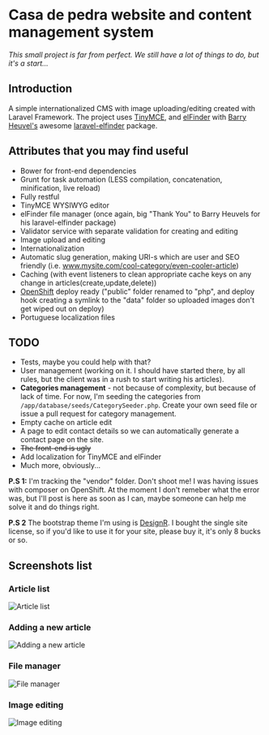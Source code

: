 # Casa de pedra website and content management system

*This small project is far from perfect. We still have a lot of things to do, but it's a start...*

## Introduction

A simple internationalized CMS with image uploading/editing created with Laravel Framework.
The project uses [TinyMCE](http://www.tinymce.com/), and [elFinder](http://elfinder.org/) with [Barry Heuvel's](https://github.com/barryvdh) awesome
[laravel-elfinder](https://github.com/barryvdh/laravel-elfinder) package.

## Attributes that you may find useful

* Bower for front-end dependencies
* Grunt for task automation (LESS compilation, concatenation, minification, live reload)
* Fully restful
* TinyMCE WYSIWYG editor
* elFinder file manager (once again, big "Thank You" to Barry Heuvels for his laravel-elfinder package)
* Validator service with separate validation for creating and editing
* Image upload and editing
* Internationalization
* Automatic slug generation, making URI-s which are user and SEO friendly (i.e. www.mysite.com/cool-category/even-cooler-article)
* Caching (with event listeners to clean appropriate cache keys on any change in articles(create,update,delete))
* [OpenShift](https://openshift.redhat.com/) deploy ready ("public" folder renamed to "php", and deploy hook creating a symlink to the "data" folder so uploaded images don't get wiped out on deploy)
* Portuguese localization files

## TODO

* Tests, maybe you could help with that?
* User management (working on it. I should have started there, by all rules, but the client was in a rush to start writing his articles).
* **Categories management** - not because of complexity, but because of lack of time. For now, I'm seeding the categories from `/app/database/seeds/CategorySeeder.php`. Create your own seed file or issue a pull request for category management.
* Empty cache on article edit
* A page to edit contact details so we can automatically generate a contact page on the site.
* <del>The front-end is ugly</del>
* Add localization for TinyMCE and elFinder
* Much more, obviously...

**P.S 1:** I'm tracking the "vendor" folder. Don't shoot me! I was having issues with composer on OpenShift. At the moment I don't remeber what the error was, but I'll post is here as soon as I can, maybe someone can help me solve it and do things right.

**P.S 2** The bootstrap theme I'm using is [DesignR](https://wrapbootstrap.com/theme/designr-one-page-personal-portfolio-WB0L1JT31). I bought the single site license, so if you'd like to use it for your site, please buy it, it's only 8 bucks or so.

## Screenshots list

### Article list
![Article list](http://s13.postimg.org/4ua6ksluv/List_of_articles.png)

### Adding a new article
![Adding a new article](http://s29.postimg.org/pw1f9cvyv/Add_a_new_article.png)

### File manager
![File manager](http://s27.postimg.org/xvin6whc3/File_Manager.png)

### Image editing
![Image editing](http://s29.postimg.org/lz5puehg7/Image_editing.png)

